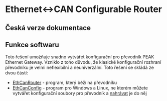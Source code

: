 # Ethernet↔CAN Configurable Router
## Česká verze dokumentace

## Funkce softwaru
Toto řešení umožňuje snadno vytvářet konfigurační pro převodník PEAK Ethernet Gateway. Vzniklo z toho důvodu, že klasické konfigurační rozhraní převodníku je velmi neflexibilní a neuniverzální.
Toto řešení se skládá ze dvou částí:
- [EthCanRouter](Router/Main.md) - program, který běží na převodníku 
- [EthCanConfig](Config/Main.md) - program pro Windows a Linux, ne kterém můžete vytvářet konfigurační soubory pro převodník a [nahrávat](Config/Upload.md) je do něj